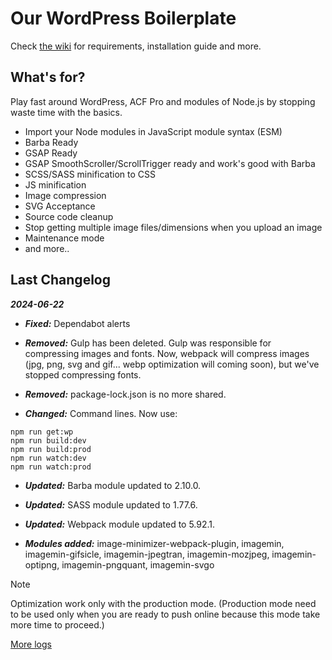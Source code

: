 # Our WordPress Boilerplate

Check [the wiki](https://github.com/studiochampgauche/wordpress-boilerplate/wiki) for requirements, installation guide and more.

## What's for?
Play fast around WordPress, ACF Pro and modules of Node.js by stopping waste time with the basics.

- Import your Node modules in JavaScript module syntax (ESM)
- Barba Ready
- GSAP Ready
- GSAP SmoothScroller/ScrollTrigger ready and work's good with Barba
- SCSS/SASS minification to CSS
- JS minification
- Image compression
- SVG Acceptance
- Source code cleanup
- Stop getting multiple image files/dimensions when you upload an image
- Maintenance mode
- and more..

## Last Changelog

***2024-06-22***
- ***Fixed:*** Dependabot alerts

- ***Removed:*** Gulp has been deleted. Gulp was responsible for compressing images and fonts. Now, webpack will compress images (jpg, png, svg and gif... webp optimization will coming soon), but we've stopped compressing fonts.

- ***Removed:*** package-lock.json is no more shared.

- ***Changed:*** Command lines. Now use:
```
npm run get:wp
npm run build:dev
npm run build:prod
npm run watch:dev
npm run watch:prod
```

- ***Updated:*** Barba module updated to 2.10.0.

- ***Updated:*** SASS module updated to 1.77.6.

- ***Updated:*** Webpack module updated to 5.92.1.

- ***Modules added:*** image-minimizer-webpack-plugin, imagemin, imagemin-gifsicle, imagemin-jpegtran, imagemin-mozjpeg, imagemin-optipng, imagemin-pngquant, imagemin-svgo

> [!NOTE]
> Optimization work only with the production mode. (Production mode need to be used only when you are ready to push online because this mode take more time to proceed.)


[More logs](https://github.com/studiochampgauche/wordpress-boilerplate/wiki/Changelog)